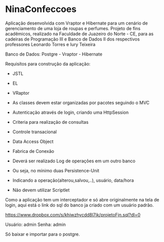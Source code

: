 NinaConfeccoes
==============

Aplicação desenvolvida com Vraptor e Hibernate para um cenário de gerenciamento de uma loja de roupas e perfumes. Projeto de fins acadêmicos, realizado na Faculdade de Juazeiro do Norte - CE, para as cadeiras de Programação III e Banco de Dados II dos respectivos professores Leonardo Torres e Iury Teixeira

Banco de Dados: Postgre - 
Vraptor -
Hibernate


Requisítos para construção da aplicação:
 - JSTL
- EL
- VRaptor
- As classes devem estar organizadas por pacotes seguindo o MVC
- Autenticação através de login, criando uma HttpSession
- Criteria para realização de consultas
- Controle transacional
- Data Access Object
- Fabrica de Conexão
- Deverá ser realizado Log de operações em um outro banco
- Ou seja, no mínimo duas Persistence-Unit
- Indicando a operação(alterou,salvou,..), usuário, data/hora

- Não devem utilizar Scriptlet

Como a aplicação tem um interceptador e só abre originalmente na tela de login, aqui está o link do sql do banco ja criado com um usuário padrão.

https://www.dropbox.com/s/khiwzhycdd8l7ik/projetoFjn.sql?dl=0

Usuário: admin
Senha: admin

Só baixar e importar para o postgre.
